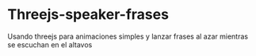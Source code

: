 # Threejs-speaker-frases
Usando threejs para animaciones simples y lanzar frases al azar mientras se escuchan en el altavos
